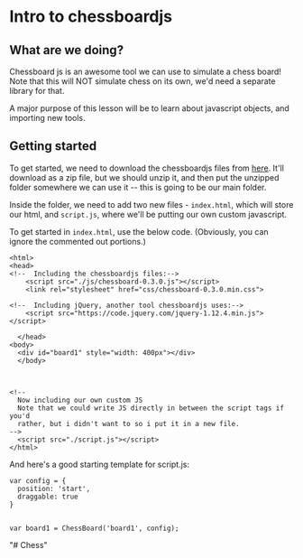 # Intro to chessboardjs

## What are we doing?

Chessboard js is an awesome tool we can use to simulate a chess board! Note that this will NOT simulate chess on its own, we'd need a separate library for that. 

A major purpose of this lesson will be to learn about javascript objects, and importing new tools. 

## Getting started

To get started, we need to download the chessboardjs files from [here](http://chessboardjs.com/). It'll download as a zip file, but we should unzip it, and then put the unzipped folder somewhere we can use it -- this is going to be our main folder.

Inside the folder, we need to add two new files - `index.html`, which will store our html, and `script.js`, where we'll be putting our own custom javascript.

To get started in `index.html`, use the below code. (Obviously, you can ignore the commented out portions.)
```
<html>
<head>
<!--  Including the chessboardjs files:-->
    <script src="./js/chessboard-0.3.0.js"></script>
    <link rel="stylesheet" href="css/chessboard-0.3.0.min.css">

<!--  Including jQuery, another tool chessboardjs uses:-->
    <script src="https://code.jquery.com/jquery-1.12.4.min.js"></script>
  
  </head>
<body>
  <div id="board1" style="width: 400px"></div>
  </body>

  
  
<!--
  Now including our own custom JS
  Note that we could write JS directly in between the script tags if you'd 
  rather, but i didn't want to so i put it in a new file. 
-->
  <script src="./script.js"></script>
</html>

```

And here's a good starting template for script.js: 

```
var config = {
  position: 'start',
  draggable: true
}


var board1 = ChessBoard('board1', config);
```
"# Chess" 
